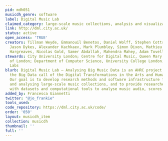 ```yaml
---
pid: mdh051
musicdh_genre: software
label: Digital Music Lab
claimed_category: large-scale music collections, analysis and visualization
link: http://dml.city.ac.uk/
status: active
open_access: 'TRUE'
creators: Tillman Weyde, Emmanouil Benetos, Daniel Wolff, Stephen Cottrell, Dan Tidhar,
  Jason Dykes, Alexander Kachkaev, Mark Plumbley, Simon Dixon, Mathieu Barthet, Steven
  Hargreaves, Nicolas Gold, Samer Abdallah, Mahendra Mahey, Adam Tovell
stewards: City University London; Centre for Digital Music, Queen Mary University
  of London; Department of Computer Science, University College London; British Library
  Labs
blurb: Digital Music Lab – Analysing Big Music Data is an AHRC project funded under
  the Big Data call of the Digital Transformations in the Arts and Humanities Theme.
  Our goal is to develop research methods and software infrastructure for exploring
  and analysing large-scale music collections, and to provide researchers and users
  with datasets and computational tools to analyse music audio, scores and metadata.
added_by: Francesca Giannetti
twitter: "@jo_frankie"
tools_used: 
code_repository: https://dml.city.ac.uk/code/
order: '050'
layout: musicdh_item
collection: musicdh
thumbnail: ''
full: ''
---
```

